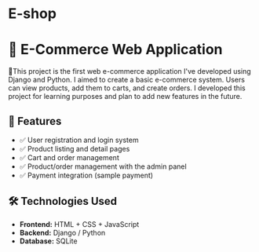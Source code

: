 # E-shop

# 🛒 E-Commerce Web Application

🚀This project is the first web e-commerce application I've developed using Django and Python. I aimed to create a basic e-commerce system. Users can view products, add them to carts, and create orders. I developed this project for learning purposes and plan to add new features in the future.

## 🚀 Features

- ✅ User registration and login system
- ✅ Product listing and detail pages
- ✅ Cart and order management
- ✅ Product/order management with the admin panel
- ✅ Payment integration (sample payment)

## 🛠️ Technologies Used

- **Frontend:** HTML + CSS + JavaScript
- **Backend:** Django / Python
- **Database:** SQLite
